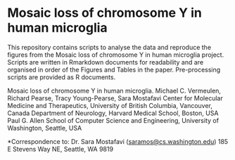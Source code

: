 # Mosaic loss of chromosome Y in human microglia

This repository contains scripts to analyse the data and reproduce the figures from the Mosaic loss of chromosome Y in human microglia project.
Scripts are written in Rmarkdown documents for readability and are organised in order of the Figures and Tables in the paper.
Pre-processing scripts are provided as R documents. 

Mosaic loss of chromosome Y in human microglia. Michael C. Vermeulen, Richard Pearse, Tracy Young-Pearse, Sara Mostafavi
Center for Molecular Medicine and Therapeutics, University of British Columbia, Vancouver, Canada
Department of Neurology, Harvard Medical School, Boston, USA
Paul G. Allen School of Computer Science and Engineering, University of Washington, Seattle, USA

*Correspondence to: Dr. Sara Mostafavi (saramos@cs.washington.edu) 185 E Stevens Way NE, Seattle, WA 9819


